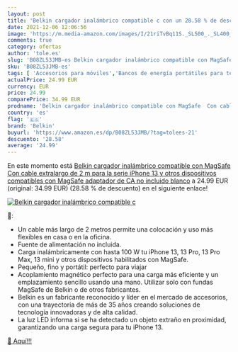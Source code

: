 ```yaml
---
layout: post
title: 'Belkin cargador inalámbrico compatible c con un 28.58 % de descuento'
date: 2021-12-06 12:06:56
image: 'https://m.media-amazon.com/images/I/21riTvBq11S._SL500_._SL400_.jpg'
comments: true
category: ofertas
author: 'tole.es'
slug: 'B08ZL53JMB-es Belkin cargador inalámbrico compatible con MagSafe Con...'
sku: 'B08ZL53JMB-es'
tags: [ 'Accesorios para móviles','Bancos de energía portátiles para teléfonos móviles','Cargadores para móviles','Comunicación móvil y accesorios','Electrónica','belkin','iphone', ]
actualPrice: 24.99 EUR
currency: EUR
price: 24.99
comparePrice: 34.99 EUR
prodname: 'Belkin cargador inalámbrico compatible con MagSafe  Con cable extralargo de 2 m para la serie iPhone 13 y otros dispositivos compatibles con MagSafe  adaptador de CA no incluido   blanco'
country: 'es'
flag: '🇪🇸'
brand: 'Belkin'
buyurl: 'https://www.amazon.es/dp/B08ZL53JMB/?tag=tolees-21'
descuento: '28.58'
average: '24.99'
---
```


En este momento está [Belkin cargador inalámbrico compatible con MagSafe  Con cable extralargo de 2 m para la serie iPhone 13 y otros dispositivos compatibles con MagSafe  adaptador de CA no incluido   blanco](https://www.amazon.es/dp/B08ZL53JMB/?tag=tolees-21) a 24.99 EUR (original: 34.99 EUR) (28.58 %  de descuento) en el siguiente enlace!

[![Belkin cargador inalámbrico compatible c](https://m.media-amazon.com/images/I/21riTvBq11S._SL500_._SL400_.jpg)](https://www.amazon.es/dp/B08ZL53JMB/?tag=tolees-21)

🔎:

- Un cable más largo de 2 metros permite una colocación y uso más flexibles en casa o en la oficina.
- Fuente de alimentación no incluida.
- Carga inalámbricamente con hasta 100 W tu iPhone 13, 13 Pro, 13 Pro Max, 13 mini y otros dispositivos habilitados con MagSafe.
- Pequeño, fino y portátil: perfecto para viajar
- Acoplamiento magnético perfecto para una carga más eficiente y un emplazamiento sencillo usando una mano. Utilizar solo con fundas MagSafe de Belkin o de otros fabricantes.
- Belkin es un fabricante reconocido y líder en el mercado de accesorios, con una trayectoria de más de 35 años creando soluciones de tecnología innovadoras y de alta calidad.
- La luz LED informa si se ha detectado un objeto extraño en proximidad, garantizando una carga segura para tu iPhone 13.

[🛒 Aquí!!!](https://www.amazon.es/dp/B08ZL53JMB/?tag=tolees-21)
